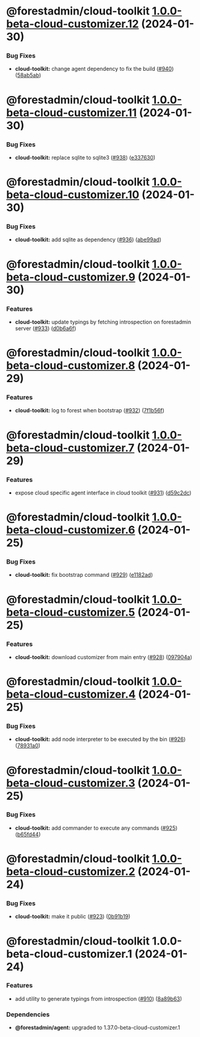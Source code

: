 # @forestadmin/cloud-toolkit [1.0.0-beta-cloud-customizer.12](https://github.com/ForestAdmin/agent-nodejs/compare/@forestadmin/cloud-toolkit@1.0.0-beta-cloud-customizer.11...@forestadmin/cloud-toolkit@1.0.0-beta-cloud-customizer.12) (2024-01-30)


### Bug Fixes

* **cloud-toolkit:** change agent dependency to fix the build ([#940](https://github.com/ForestAdmin/agent-nodejs/issues/940)) ([58ab5ab](https://github.com/ForestAdmin/agent-nodejs/commit/58ab5ab4b7501a6adca6e80c55d3659a4e103bb0))

# @forestadmin/cloud-toolkit [1.0.0-beta-cloud-customizer.11](https://github.com/ForestAdmin/agent-nodejs/compare/@forestadmin/cloud-toolkit@1.0.0-beta-cloud-customizer.10...@forestadmin/cloud-toolkit@1.0.0-beta-cloud-customizer.11) (2024-01-30)


### Bug Fixes

* **cloud-toolkit:** replace sqlite to sqlite3 ([#938](https://github.com/ForestAdmin/agent-nodejs/issues/938)) ([e337630](https://github.com/ForestAdmin/agent-nodejs/commit/e337630c7f9feda177b6cd9cc6c38a077795b845))

# @forestadmin/cloud-toolkit [1.0.0-beta-cloud-customizer.10](https://github.com/ForestAdmin/agent-nodejs/compare/@forestadmin/cloud-toolkit@1.0.0-beta-cloud-customizer.9...@forestadmin/cloud-toolkit@1.0.0-beta-cloud-customizer.10) (2024-01-30)


### Bug Fixes

* **cloud-toolkit:** add sqlite as dependency ([#936](https://github.com/ForestAdmin/agent-nodejs/issues/936)) ([abe99ad](https://github.com/ForestAdmin/agent-nodejs/commit/abe99ad8163f97e58536cc45a3ae3bba05c22aa8))

# @forestadmin/cloud-toolkit [1.0.0-beta-cloud-customizer.9](https://github.com/ForestAdmin/agent-nodejs/compare/@forestadmin/cloud-toolkit@1.0.0-beta-cloud-customizer.8...@forestadmin/cloud-toolkit@1.0.0-beta-cloud-customizer.9) (2024-01-30)


### Features

* **cloud-toolkit:** update typings by fetching introspection on forestadmin server ([#933](https://github.com/ForestAdmin/agent-nodejs/issues/933)) ([d0b6a6f](https://github.com/ForestAdmin/agent-nodejs/commit/d0b6a6f0c0a74014dd51d1a628870bad7a58168e))

# @forestadmin/cloud-toolkit [1.0.0-beta-cloud-customizer.8](https://github.com/ForestAdmin/agent-nodejs/compare/@forestadmin/cloud-toolkit@1.0.0-beta-cloud-customizer.7...@forestadmin/cloud-toolkit@1.0.0-beta-cloud-customizer.8) (2024-01-29)


### Features

* **cloud-toolkit:** log to forest when bootstrap ([#932](https://github.com/ForestAdmin/agent-nodejs/issues/932)) ([7f1b56f](https://github.com/ForestAdmin/agent-nodejs/commit/7f1b56f490169d3ea481bd0349f48a5ca1b2fb8b))

# @forestadmin/cloud-toolkit [1.0.0-beta-cloud-customizer.7](https://github.com/ForestAdmin/agent-nodejs/compare/@forestadmin/cloud-toolkit@1.0.0-beta-cloud-customizer.6...@forestadmin/cloud-toolkit@1.0.0-beta-cloud-customizer.7) (2024-01-29)


### Features

* expose cloud specific agent interface in cloud toolkit ([#931](https://github.com/ForestAdmin/agent-nodejs/issues/931)) ([d59c2dc](https://github.com/ForestAdmin/agent-nodejs/commit/d59c2dc6fc2266d168104e34ee041a919e6a7e92))

# @forestadmin/cloud-toolkit [1.0.0-beta-cloud-customizer.6](https://github.com/ForestAdmin/agent-nodejs/compare/@forestadmin/cloud-toolkit@1.0.0-beta-cloud-customizer.5...@forestadmin/cloud-toolkit@1.0.0-beta-cloud-customizer.6) (2024-01-25)


### Bug Fixes

* **cloud-toolkit:** fix bootstrap command ([#929](https://github.com/ForestAdmin/agent-nodejs/issues/929)) ([e1182ad](https://github.com/ForestAdmin/agent-nodejs/commit/e1182adfe71fd501060a0f8f1ed4f57f27bad1b0))

# @forestadmin/cloud-toolkit [1.0.0-beta-cloud-customizer.5](https://github.com/ForestAdmin/agent-nodejs/compare/@forestadmin/cloud-toolkit@1.0.0-beta-cloud-customizer.4...@forestadmin/cloud-toolkit@1.0.0-beta-cloud-customizer.5) (2024-01-25)


### Features

* **cloud-toolkit:** download customizer from main entry ([#928](https://github.com/ForestAdmin/agent-nodejs/issues/928)) ([097904a](https://github.com/ForestAdmin/agent-nodejs/commit/097904af7947882648acab1dc93177fcd059f3d3))

# @forestadmin/cloud-toolkit [1.0.0-beta-cloud-customizer.4](https://github.com/ForestAdmin/agent-nodejs/compare/@forestadmin/cloud-toolkit@1.0.0-beta-cloud-customizer.3...@forestadmin/cloud-toolkit@1.0.0-beta-cloud-customizer.4) (2024-01-25)


### Bug Fixes

* **cloud-toolkit:** add node interpreter to be executed by the bin ([#926](https://github.com/ForestAdmin/agent-nodejs/issues/926)) ([78931a0](https://github.com/ForestAdmin/agent-nodejs/commit/78931a0077e181bd5eee5ae2eb7fe4a8a9105c62))

# @forestadmin/cloud-toolkit [1.0.0-beta-cloud-customizer.3](https://github.com/ForestAdmin/agent-nodejs/compare/@forestadmin/cloud-toolkit@1.0.0-beta-cloud-customizer.2...@forestadmin/cloud-toolkit@1.0.0-beta-cloud-customizer.3) (2024-01-25)


### Bug Fixes

* **cloud-toolkit:** add commander to execute any commands ([#925](https://github.com/ForestAdmin/agent-nodejs/issues/925)) ([b65fd44](https://github.com/ForestAdmin/agent-nodejs/commit/b65fd44e6a8cf346f94952d95b1600103585dff3))

# @forestadmin/cloud-toolkit [1.0.0-beta-cloud-customizer.2](https://github.com/ForestAdmin/agent-nodejs/compare/@forestadmin/cloud-toolkit@1.0.0-beta-cloud-customizer.1...@forestadmin/cloud-toolkit@1.0.0-beta-cloud-customizer.2) (2024-01-24)


### Bug Fixes

* **cloud-toolkit:** make it public ([#923](https://github.com/ForestAdmin/agent-nodejs/issues/923)) ([0b91b19](https://github.com/ForestAdmin/agent-nodejs/commit/0b91b1989842f60af30d390e91a452dffd492393))

# @forestadmin/cloud-toolkit 1.0.0-beta-cloud-customizer.1 (2024-01-24)


### Features

* add utility to generate typings from introspection ([#910](https://github.com/ForestAdmin/agent-nodejs/issues/910)) ([8a89b63](https://github.com/ForestAdmin/agent-nodejs/commit/8a89b63f0ab46a99be86859ec6bb7196df9a6801))





### Dependencies

* **@forestadmin/agent:** upgraded to 1.37.0-beta-cloud-customizer.1
